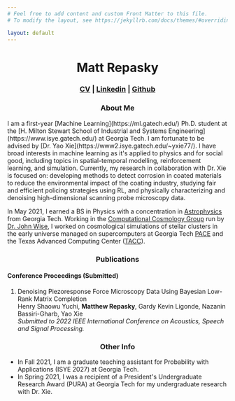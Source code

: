 ```yaml
---
# Feel free to add content and custom Front Matter to this file.
# To modify the layout, see https://jekyllrb.com/docs/themes/#overriding-theme-defaults

layout: default
---
```

<h1 align="center">Matt Repasky</h1>
<h3 align="center" ><a href="Repasky_CV.pdf">CV</a> | <a href="https://www.linkedin.com/in/matthew-repasky-jr-998529157/">Linkedin</a> | <a href="https://github.com/mrepasky3">Github</a></h3>

<h3 align="center">About Me</h3>
I am a first-year [Machine Learning](https://ml.gatech.edu/) Ph.D. student at the [H. Milton Stewart School of Industrial and Systems Engineering](https://www.isye.gatech.edu/) at Georgia Tech. I am fortunate to be advised by [Dr. Yao Xie](https://www2.isye.gatech.edu/~yxie77/). I have broad interests in machine learning as it's applied to physics and for social good, including topics in spatial-temporal modelling, reinforcement learning, and simulation. Currently, my research in collaboration with Dr. Xie is focused on: developing methods to detect corrosion in coated materials to reduce the environmental impact of the coating industry, studying fair and efficient policing strategies using RL, and physically characterizing and denoising high-dimensional scanning probe microscopy data.

In May 2021, I earned a BS in Physics with a concentration in [Astrophysics](https://cra.gatech.edu/) from Georgia Tech. Working in the [Computational Cosmology Group](https://cosmo.gatech.edu/) run by [Dr. John Wise](https://cosmo.gatech.edu/members/john-wise/), I worked on cosmological simulations of stellar clusters in the early universe managed on supercomputers at Georgia Tech [PACE](https://pace.gatech.edu/) and the Texas Advanced Computing Center ([TACC](https://www.tacc.utexas.edu/systems/stampede2)).

<h3 align="center">Publications</h3>
<h4>Conference Proceedings (Submitted)</h4>

1. Denoising Piezoresponse Force Microscopy Data Using Bayesian Low-Rank Matrix Completion  
Henry Shaowu Yuchi, **Matthew Repasky**, Gardy Kevin Ligonde, Nazanin Bassiri-Gharb, Yao Xie  
*Submitted to 2022 IEEE International Conference on Acoustics, Speech and Signal Processing.*

<h3 align="center">Other Info</h3>

* In Fall 2021, I am a graduate teaching assistant for Probability with Applications (ISYE 2027) at Georgia Tech.
* In Spring 2021, I was a recipient of a President's Undergraduate Research Award (PURA) at Georgia Tech for my undergraduate research with Dr. Xie.
